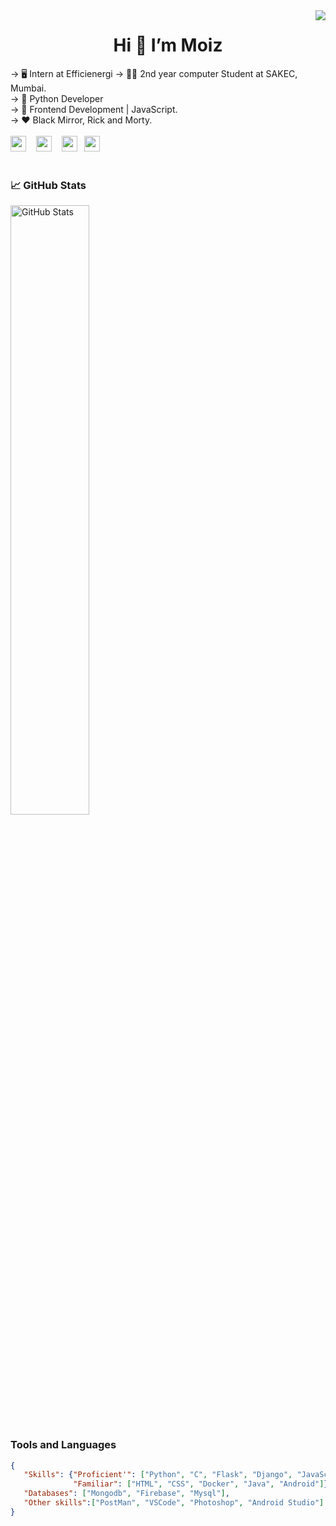 
<img align='right' src='https://github.com/TheDudeThatCode/TheDudeThatCode/blob/master/Assets/Developer.gif'>
<h1 align="center"> Hi 👋 I’m Moiz </h1>
<div>
-> 🖥️ Intern at Efficienergi
-> 👨‍🎓 2nd year computer Student at SAKEC, Mumbai.<br>
-> 💯 Python Developer<br>
-> 🔰 Frontend Development | JavaScript.<br>
-> ❤️ Black Mirror, Rick and Morty.<br>
</div>
<br>
<div>
  <a href='https://www.instagram.com/mr._.moiz/'><img width='25px' height='25px' src='https://github.com/TheDudeThatCode/TheDudeThatCode/blob/master/Assets/Instagram.svg'></a>&nbsp;&nbsp;&nbsp;
  <a href='mailto:techboyy6@gmail.com'><img width='25px' height='25px' src='https://github.com/TheDudeThatCode/TheDudeThatCode/blob/master/Assets/Gmail.svg'></a> &nbsp;&nbsp;
  <a href='https://twitter.com/MoiZ__2001?s=08'><img width='25px' height='25px' src='https://github.com/TheDudeThatCode/TheDudeThatCode/blob/master/Assets/Twitter.svg'></a> &nbsp;
  <a href='https://www.linkedin.com/in/moiz-rajkotwala'><img width='25px' height='25px' src='https://github.com/TheDudeThatCode/TheDudeThatCode/blob/master/Assets/Linkedin.svg'></a>&nbsp;&nbsp;&nbsp;
</div>
<br/>
<div>
  <h3>📈 GitHub Stats</h3>
  <img src="https://github-readme-stats.vercel.app/api?username=TechBoyy6&show_icons=true&theme=chartreuse-light" alt="GitHub Stats" align="center" width="50%" />
</div>
<div>
  <h3 align='left'>Tools and Languages</h3>
  
```json
{
   "Skills": {"Proficient'": ["Python", "C", "Flask", "Django", "JavaScript"],
              "Familiar": ["HTML", "CSS", "Docker", "Java", "Android"]},
   "Databases": ["Mongodb", "Firebase", "Mysql"],
   "Other skills":["PostMan", "VSCode", "Photoshop", "Android Studio"]
}
```
</div>

<!---
TechBoyy6/TechBoyy6 is a ✨ special ✨ repository because its `README.md` (this file) appears on your GitHub profile.
You can click the Preview link to take a look at your changes.
--->
